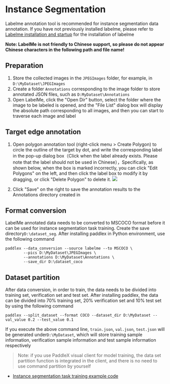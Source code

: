 # Instance Segmentation

Labelme annotation tool is recommended for instance segmentation data annotation. If you have not previously installed labelme, please refer to [Labelme installation and startup](labelme.md) for the installation of labelme

**Note: LabelMe is not friendly to Chinese support, so please do not appear Chinese characters in the following path and file name!**

## Preparation     

1. Store the collected images in the `JPEGImages` folder, for example, in `D:\MyDataset\JPEGImages`
2. Create a folder `Annotations` corresponding to the image folder to store annotated JSON files, such as `D:MyDataset\Annotations`
3. Open LabelMe, click the "Open Dir" button, select the folder where the image to be labeled is opened, and the "File List" dialog box will display the absolute path corresponding to all images, and then you can start to traverse each image and label      

## Target edge annotation  

1. Open polygon annotation tool (right-click menu > Create Polygon) to circle the outline of the target by dot, and write the corresponding label in the pop-up dialog box（Click when the label already exists. Please note that the label should not be used in Chinese），Specifically, as shown below, when the box is marked incorrectly, you can click "Edit Polygons" on the left, and then click the label box to modify it by dragging, or click "Delete Polygon" to delete it.
![](./pics/detection2.png)

2. Click "Save" on the right to save the annotation results to the Annotations directory created in

## Format conversion

LabelMe annotated data needs to be converted to MSCOCO format before it can be used for instance segmentation task training. Create the save directory`D:\dataset_seg`. After installing paddlex in Python environment, use the following command 
```
paddlex --data_conversion --source labelme --to MSCOCO \
        --pics D:\MyDataset\JPEGImages \
        --annotations D:\MyDataset\Annotations \
        --save_dir D:\dataset_coco
```

## Dataset partition

After data conversion, in order to train, the data needs to be divided into training set, verification set and test set. After installing paddlex, the data can be divided into 70% training set, 20% verification set and 10% test set by using the following command
```
paddlex --split_dataset --format COCO --dataset_dir D:\MyDataset --val_value 0.2 --test_value 0.1
```
If you execute the above command line, `train.json`, `val.json`, `test.json` will be generated under`D:\MyDataset`, which will store training sample information, verification sample information and test sample information respectively

> Note: if you use PaddleX visual client for model training, the data set partition function is integrated in the client, and there is no need to use command partition by yourself


- [Instance segmentation task training example code](https://github.com/PaddlePaddle/PaddleX/blob/develop/tutorials/train/instance_segmentation/mask_rcnn_r50_fpn.py)

